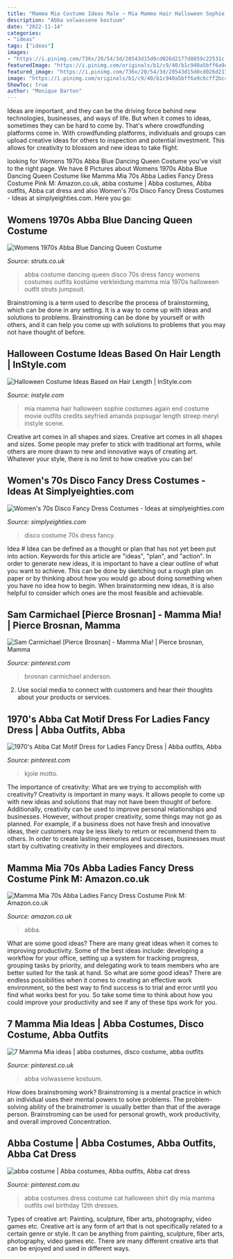 ```yaml
---
title: "Mamma Mia Costume Ideas Male ~ Mia Mamma Hair Halloween Sophie Costumes Again End Costume Movie Outfits Credits Seyfried Amanda Popsugar Length Streep Meryl Instyle Scene"
description: "Abba volwassene kostuum"
date: "2022-11-14"
categories:
- "ideas"
tags: ["ideas"]
images:
- "https://i.pinimg.com/736x/20/54/3d/20543d15d0cd026d2177d8859c22531c.jpg"
featuredImage: "https://i.pinimg.com/originals/b1/c9/40/b1c940a5bff6a9c6cff2bc467ade80a6.jpg"
featured_image: "https://i.pinimg.com/736x/20/54/3d/20543d15d0cd026d2177d8859c22531c.jpg"
image: "https://i.pinimg.com/originals/b1/c9/40/b1c940a5bff6a9c6cff2bc467ade80a6.jpg"
ShowToc: true
author: "Monique Barton"
---
```



Ideas are important, and they can be the driving force behind new technologies, businesses, and ways of life. But when it comes to ideas, sometimes they can be hard to come by. That's where crowdfunding platforms come in. With crowdfunding platforms, individuals and groups can upload creative ideas for others to inspection and potential investment. This allows for creativity to blossom and new ideas to take flight.

	

		
looking for Womens 1970s Abba Blue Dancing Queen Costume you've visit to the right page. We have 8 Pictures about Womens 1970s Abba Blue Dancing Queen Costume like Mamma Mia 70s Abba Ladies Fancy Dress Costume Pink M: Amazon.co.uk, abba costume | Abba costumes, Abba outfits, Abba cat dress and also Women&#039;s 70s Disco Fancy Dress Costumes - Ideas at simplyeighties.com. Here you go:
		
    
## Womens 1970s Abba Blue Dancing Queen Costume

<img loading=lazy src="https://www.struts.co.uk/party-fancy-dress-shop/images/blue-abba-costume-41159.jpg" onerror="this.onerror=null;this.src='https://tse3.mm.bing.net/th?id=OIP.D4AXtNNc6AzCsgTUSQRJHQHaKX&amp;pid=15.1';" alt="Womens 1970s Abba Blue Dancing Queen Costume">

_Source: struts.co.uk_

>abba costume dancing queen disco 70s dress fancy womens costumes outfits kostüme verkleidung mamma mia 1970s halloween outfit struts jumpsuit. 

	

Brainstroming is a term used to describe the process of brainstorming, which can be done in any setting. It is a way to come up with ideas and solutions to problems. Brainstroming can be done by yourself or with others, and it can help you come up with solutions to problems that you may not have thought of before.

    
## Halloween Costume Ideas Based On Hair Length | InStyle.com

<img loading=lazy src="https://cdn-img.instyle.com/sites/default/files/styles/684xflex/public/1540321899/102318-halloween-hair-costumes-embed-003.jpg?itok=wRqB1_I-" onerror="this.onerror=null;this.src='https://tse2.mm.bing.net/th?id=OIP.DZuUQvF0hj02VPwOh26NUAHaK7&amp;pid=15.1';" alt="Halloween Costume Ideas Based on Hair Length | InStyle.com">

_Source: instyle.com_

>mia mamma hair halloween sophie costumes again end costume movie outfits credits seyfried amanda popsugar length streep meryl instyle scene. 

	

Creative art comes in all shapes and sizes.
Creative art comes in all shapes and sizes. Some people may prefer to stick with traditional art forms, while others are more drawn to new and innovative ways of creating art. Whatever your style, there is no limit to how creative you can be!

    
## Women&#039;s 70s Disco Fancy Dress Costumes - Ideas At Simplyeighties.com

<img loading=lazy src="https://images-eu.ssl-images-amazon.com/images/I/41LMNeWU--L.jpg" onerror="this.onerror=null;this.src='https://tse2.mm.bing.net/th?id=OIP.ZiSAm7lSgCgQKs8ISlcCUwHaHa&amp;pid=15.1';" alt="Women&#039;s 70s Disco Fancy Dress Costumes - Ideas at simplyeighties.com">

_Source: simplyeighties.com_

>disco costume 70s dress fancy. 

	

Idea #
Idea can be defined as a thought or plan that has not yet been put into action. Keywords for this article are "ideas", "plan", and "action". In order to generate new ideas, it is important to have a clear outline of what you want to achieve. This can be done by sketching out a rough plan on paper or by thinking about how you would go about doing something when you have no idea how to begin. When brainstorming new ideas, it is also helpful to consider which ones are the most feasible and achievable.

    
## Sam Carmichael [Pierce Brosnan] - Mamma Mia! | Pierce Brosnan, Mamma

<img loading=lazy src="https://i.pinimg.com/736x/20/54/3d/20543d15d0cd026d2177d8859c22531c.jpg" onerror="this.onerror=null;this.src='https://tse1.mm.bing.net/th?id=OIP._SuQI6ERxQ03EHumk15t4gHaEU&amp;pid=15.1';" alt="Sam Carmichael [Pierce Brosnan] - Mamma Mia! | Pierce brosnan, Mamma">

_Source: pinterest.com_

>brosnan carmichael anderson. 

	

2. Use social media to connect with customers and hear their thoughts about your products or services.

    
## 1970&#039;s Abba Cat Motif Dress For Ladies Fancy Dress | Abba Outfits, Abba

<img loading=lazy src="https://i.pinimg.com/originals/85/76/49/8576492a7fb699162b1a13e54c1d5129.jpg" onerror="this.onerror=null;this.src='https://tse3.mm.bing.net/th?id=OIP.rmVfRY3_YKUKdQn8VmaOlgHaLx&amp;pid=15.1';" alt="1970&#039;s Abba Cat Motif Dress for Ladies Fancy Dress | Abba outfits, Abba">

_Source: pinterest.com_

>kjole motto. 

	

The importance of creativity: What are we trying to accomplish with creativity?
Creativity is important in many ways. It allows people to come up with new ideas and solutions that may not have been thought of before. Additionally, creativity can be used to improve personal relationships and businesses. However, without proper creativity, some things may not go as planned. For example, if a business does not have fresh and innovative ideas, their customers may be less likely to return or recommend them to others. In order to create lasting memories and successes, businesses must start by cultivating creativity in their employees and directors.

    
## Mamma Mia 70s Abba Ladies Fancy Dress Costume Pink M: Amazon.co.uk

<img loading=lazy src="https://images-na.ssl-images-amazon.com/images/I/61YJK5zqOsL._AC_UX679_.jpg" onerror="this.onerror=null;this.src='https://tse3.mm.bing.net/th?id=OIP.I8B9YsEgtS3aUP9vzC9ZcAHaQH&amp;pid=15.1';" alt="Mamma Mia 70s Abba Ladies Fancy Dress Costume Pink M: Amazon.co.uk">

_Source: amazon.co.uk_

>abba. 

	

What are some good ideas?
There are many great ideas when it comes to improving productivity. Some of the best ideas include: developing a workflow for your office, setting up a system for tracking progress, grouping tasks by priority, and delegating work to team members who are better suited for the task at hand. So what are some good ideas? There are endless possibilities when it comes to creating an effective work environment, so the best way to find success is to trial and error until you find what works best for you. So take some time to think about how you could improve your productivity and see if any of these tips work for you.

    
## 7 Mamma Mia Ideas | Abba Costumes, Disco Costume, Abba Outfits

<img loading=lazy src="https://i.pinimg.com/474x/1e/47/d1/1e47d1f4f6a511a43ed884e30af56feb--abba-costumes-adult-costumes.jpg" onerror="this.onerror=null;this.src='https://tse1.mm.bing.net/th?id=OIP.gBg4pxM6dsZB1eoFWen0BgAAAA&amp;pid=15.1';" alt="7 Mamma Mia ideas | abba costumes, disco costume, abba outfits">

_Source: pinterest.co.uk_

>abba volwassene kostuum. 

	

How does brainstroming work?
Brainstroming is a mental practice in which an individual uses their mental powers to solve problems. The problem-solving ability of the brainstromer is usually better than that of the average person. Brainstroming can be used for personal growth, work productivity, and overall improved Concentration.

    
## Abba Costume | Abba Costumes, Abba Outfits, Abba Cat Dress

<img loading=lazy src="https://i.pinimg.com/originals/b1/c9/40/b1c940a5bff6a9c6cff2bc467ade80a6.jpg" onerror="this.onerror=null;this.src='https://tse2.mm.bing.net/th?id=OIP.3YcbHaTtr1rVZ7FBiRFTngHaLH&amp;pid=15.1';" alt="abba costume | Abba costumes, Abba outfits, Abba cat dress">

_Source: pinterest.com.au_

>abba costumes dress costume cat halloween shirt diy mia mamma outfits owl birthday 12th dresses. 

	

Types of creative art: Painting, sculpture, fiber arts, photography, video games etc.
Creative art is any form of art that is not specifically related to a certain genre or style. It can be anything from painting, sculpture, fiber arts, photography, video games etc. There are many different creative arts that can be enjoyed and used in different ways.

